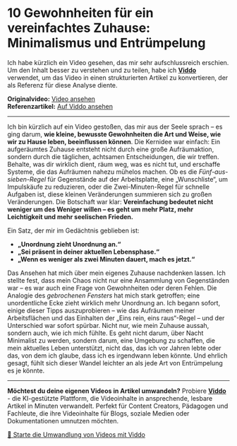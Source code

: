 # 10 Gewohnheiten für ein vereinfachtes Zuhause: Minimalismus und Entrümpelung

Ich habe kürzlich ein Video gesehen, das mir sehr aufschlussreich erschien. Um den Inhalt besser zu verstehen und zu teilen, habe ich **[Viddo](https://viddo.pro/)** verwendet, um das Video in einen strukturierten Artikel zu konvertieren, der als Referenz für diese Analyse diente.

**Originalvideo:** [Video ansehen](https://www.youtube.com/watch?v=yf6bvOK7W3c)  
**Referenzartikel:** [Auf Viddo ansehen](https://viddo.pro/zh/video-result/c4c86da5-18bb-4ff9-b3a1-62a314dae5de)

---

Ich bin kürzlich auf ein Video gestoßen, das mir aus der Seele sprach – es ging darum, **wie kleine, bewusste Gewohnheiten die Art und Weise, wie wir zu Hause leben, beeinflussen können**. Die Kernidee war einfach: Ein aufgeräumtes Zuhause entsteht nicht durch eine große Aufräumaktion, sondern durch die täglichen, achtsamen Entscheidungen, die wir treffen. Behalte, was dir wirklich dient, räum weg, was es nicht tut, und erschaffe Systeme, die das Aufräumen nahezu mühelos machen. Ob es die *Fünf-aus-sieben-Regel* für Gegenstände auf der Arbeitsplatte, eine „Wunschliste“, um Impulskäufe zu reduzieren, oder die Zwei-Minuten-Regel für schnelle Aufgaben ist, diese kleinen Veränderungen summieren sich zu großen Veränderungen. Die Botschaft war klar: **Vereinfachung bedeutet nicht weniger um des Weniger willen – es geht um mehr Platz, mehr Leichtigkeit und mehr seelischen Frieden.**

Ein Satz, der mir im Gedächtnis geblieben ist:  
- **„Unordnung zieht Unordnung an.“**  
- **„Sei präsent in deiner aktuellen Lebensphase.“**  
- **„Wenn es weniger als zwei Minuten dauert, mach es jetzt.“**

Das Ansehen hat mich über mein eigenes Zuhause nachdenken lassen. Ich stellte fest, dass mein Chaos nicht nur eine Ansammlung von Gegenständen war – es war auch eine Frage von Gewohnheiten oder deren Fehlen. Die Analogie des *gebrochenen Fensters* hat mich stark getroffen; eine unordentliche Ecke zieht wirklich mehr Unordnung an. Ich begann sofort, einige dieser Tipps auszuprobieren – wie das Aufräumen meiner Arbeitsflächen und das Einhalten der „Eins rein, eins raus“-Regel – und der Unterschied war sofort spürbar. Nicht nur, wie mein Zuhause aussah, sondern auch, wie ich mich fühlte. Es geht nicht darum, über Nacht Minimalist zu werden, sondern darum, eine Umgebung zu schaffen, die mein aktuelles Leben unterstützt, nicht das, das ich vor Jahren lebte oder das, von dem ich glaube, dass ich es irgendwann leben könnte. Und ehrlich gesagt, fühlt sich dieser Wandel leichter an als jede Art von Entrümpelung es je könnte.

---

**Möchtest du deine eigenen Videos in Artikel umwandeln?** Probiere **[Viddo](https://viddo.pro/)** - die KI-gestützte Plattform, die Videoinhalte in ansprechende, lesbare Artikel in Minuten verwandelt. Perfekt für Content Creators, Pädagogen und Fachleute, die ihre Videoinhalte für Blogs, soziale Medien oder Dokumentationen umnutzen möchten.

[🚀 Starte die Umwandlung von Videos mit Viddo](https://viddo.pro/)